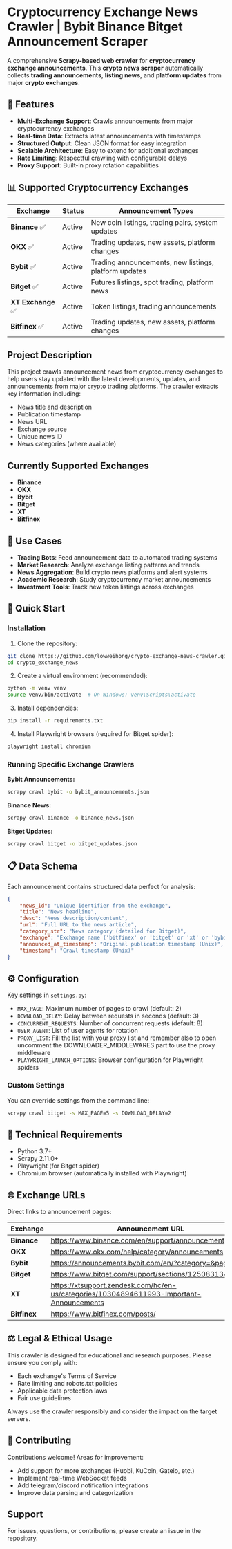 # Cryptocurrency Exchange News Crawler | Bybit Binance Bitget Announcement Scraper

A comprehensive **Scrapy-based web crawler** for **cryptocurrency exchange announcements**. This **crypto news scraper** automatically collects **trading announcements**, **listing news**, and **platform updates** from major **crypto exchanges**.

## 🚀 Features

- **Multi-Exchange Support**: Crawls announcements from major cryptocurrency exchanges
- **Real-time Data**: Extracts latest announcements with timestamps
- **Structured Output**: Clean JSON format for easy integration
- **Scalable Architecture**: Easy to extend for additional exchanges
- **Rate Limiting**: Respectful crawling with configurable delays
- **Proxy Support**: Built-in proxy rotation capabilities

## 📊 Supported Cryptocurrency Exchanges

| Exchange | Status | Announcement Types |
|----------|--------|--------------------|
| **Binance** ✅ | Active | New coin listings, trading pairs, system updates |
| **OKX** ✅ | Active | Trading updates, new assets, platform changes |
| **Bybit** ✅ | Active | Trading announcements, new listings, platform updates |
| **Bitget** ✅ | Active | Futures listings, spot trading, platform news |
| **XT Exchange** ✅ | Active | Token listings, trading announcements |
| **Bitfinex** ✅ | Active | Trading updates, new assets, platform changes |

## Project Description

This project crawls announcement news from cryptocurrency exchanges to help users stay updated with the latest developments, updates, and announcements from major crypto trading platforms. The crawler extracts key information including:

- News title and description
- Publication timestamp
- News URL
- Exchange source
- Unique news ID
- News categories (where available)

## Currently Supported Exchanges

- **Binance**
- **OKX**
- **Bybit**
- **Bitget**
- **XT**
- **Bitfinex** 

## 🎯 Use Cases

- **Trading Bots**: Feed announcement data to automated trading systems
- **Market Research**: Analyze exchange listing patterns and trends  
- **News Aggregation**: Build crypto news platforms and alert systems
- **Academic Research**: Study cryptocurrency market announcements
- **Investment Tools**: Track new token listings across exchanges

## 🔧 Quick Start

### Installation

1. Clone the repository:
```bash
git clone https://github.com/lowweihong/crypto-exchange-news-crawler.git
cd crypto_exchange_news
```

2. Create a virtual environment (recommended):
```bash
python -m venv venv
source venv/bin/activate  # On Windows: venv\Scripts\activate
```

3. Install dependencies:
```bash
pip install -r requirements.txt
```

4. Install Playwright browsers (required for Bitget spider):
```bash
playwright install chromium
```

### Running Specific Exchange Crawlers

**Bybit Announcements:**
```bash
scrapy crawl bybit -o bybit_announcements.json
```

**Binance News:**
```bash
scrapy crawl binance -o binance_news.json  
```

**Bitget Updates:**
```bash
scrapy crawl bitget -o bitget_updates.json
```

## 📋 Data Schema

Each announcement contains structured data perfect for analysis:

```json
{
    "news_id": "Unique identifier from the exchange",
    "title": "News headline",
    "desc": "News description/content",
    "url": "Full URL to the news article",
    "category_str": "News category (detailed for Bitget)",
    "exchange": "Exchange name ('bitfinex' or 'bitget' or 'xt' or 'bybit', or 'binance')",
    "announced_at_timestamp": "Original publication timestamp (Unix)",
    "timestamp": "Crawl timestamp (Unix)"
}
```

## ⚙️ Configuration

Key settings in `settings.py`:

- `MAX_PAGE`: Maximum number of pages to crawl (default: 2)
- `DOWNLOAD_DELAY`: Delay between requests in seconds (default: 3)
- `CONCURRENT_REQUESTS`: Number of concurrent requests (default: 8)
- `USER_AGENT`: List of user agents for rotation
- `PROXY_LIST`: Fill the list with your proxy list and remember also to open uncomment the DOWNLOADER_MIDDLEWARES part to use the proxy middleware
- `PLAYWRIGHT_LAUNCH_OPTIONS`: Browser configuration for Playwright spiders

### Custom Settings

You can override settings from the command line:

```bash
scrapy crawl bitget -s MAX_PAGE=5 -s DOWNLOAD_DELAY=2
```

## 🔧 Technical Requirements

- Python 3.7+
- Scrapy 2.11.0+
- Playwright (for Bitget spider)
- Chromium browser (automatically installed with Playwright)

## 🌐 Exchange URLs

Direct links to announcement pages:

| Exchange | Announcement URL |
|----------|------------------|
| **Binance** | https://www.binance.com/en/support/announcement |
| **OKX** | https://www.okx.com/help/category/announcements |
| **Bybit** | https://announcements.bybit.com/en/?category=&page=1 |
| **Bitget** | https://www.bitget.com/support/sections/12508313443483 |
| **XT** | https://xtsupport.zendesk.com/hc/en-us/categories/10304894611993-Important-Announcements |
| **Bitfinex** | https://www.bitfinex.com/posts/ |


## ⚖️ Legal & Ethical Usage

This crawler is designed for educational and research purposes. Please ensure you comply with:

- Each exchange's Terms of Service
- Rate limiting and robots.txt policies
- Applicable data protection laws
- Fair use guidelines

Always use the crawler responsibly and consider the impact on the target servers.

## 🤝 Contributing

Contributions welcome! Areas for improvement:
- Add support for more exchanges (Huobi, KuCoin, Gateio, etc.)
- Implement real-time WebSocket feeds
- Add telegram/discord notification integrations
- Improve data parsing and categorization

## Support

For issues, questions, or contributions, please create an issue in the repository.